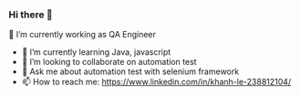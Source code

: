 ### Hi there 👋
🔭 I’m currently working as QA Engineer 
- 🌱 I’m currently learning Java, javascript
- 👯 I’m looking to collaborate on automation test
- 💬 Ask me about automation test with selenium framework 
- 📫 How to reach me: https://www.linkedin.com/in/khanh-le-238812104/ 

<!--
**khanhle-source/khanhle-source** is a ✨ _special_ ✨ repository because its `README.md` (this file) appears on your GitHub profile.

Here are some ideas to get you started:

- 🔭 I’m currently working on ...
- 🌱 I’m currently learning Java, javascript
- 👯 I’m looking to collaborate on ...
- 🤔 I’m looking for help with ...
- 💬 Ask me about automation test with selenium framework 
- 📫 How to reach me: https://www.linkedin.com/in/khanh-le-238812104/ 
- 😄 Pronouns: ...
- ⚡ Fun fact: ...
-->
